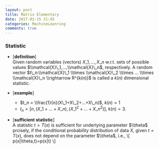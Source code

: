```yaml
---
layout: post
title: Matrix Elementary
date: 2017-02-15 21:45
categories: MachineLeanring
comments: true
---
```


### Statistic ###
- [**definition**]  
    Given random variables (vectors) $X\_1,...,X\_n$ w.r.t. sets of possible values $\\mathcal{X}\_1,...,\\mathcal{X}\_n$, respectively. A random vector $t\_n:\\mathcal{X}\_1 \\times \\mathcal{X}\_2 \\times ... \\times \\mathcal{X}\_n \\rightarrow R^{k(n)}$ is called a $k(n)$ dimensional statistic.

- [**example**]  
    + $t_n = \\frac{1}{n}(X\_1+X\_2+...+X\_n)$, $k(n)=1$
    + $t_n = [n,(X\_1+...+X\_n),(X\_1^2+...+X\_n^2)]$, $k(n)=3$.
    
- [**sufficient statistic**]  
    A statistic $t=T(x)$ is sufficient for underlying parameter $\\theta$ prcisely, if the conditional probability distribution of data $X$, given $t=T(x)$, does not depend on the parameter $\\theta$, i.e.,
    \\[
        p(x|\\theta,t)=p(x|t)
    \\]